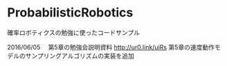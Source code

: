 # ProbabilisticRobotics
確率ロボティクスの勉強に使ったコードサンプル

2016/06/05　
第5章の勉強会説明資料
http://ur0.link/uiRs
第5章の速度動作モデルのサンプリングアルゴリズムの実装を追加
